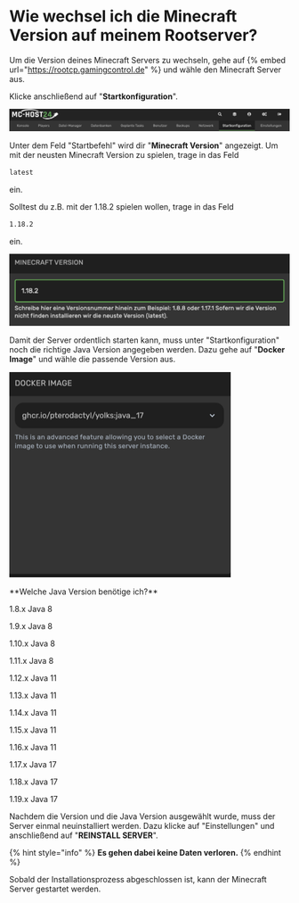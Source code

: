 # Wie wechsel ich die Minecraft Version auf meinem Rootserver?

Um die Version deines Minecraft Servers zu wechseln, gehe auf {% embed url="https://rootcp.gamingcontrol.de" %} und wähle den Minecraft Server aus.

Klicke anschließend auf "**Startkonfiguration**".

![Startkonfiguration Pterodactyl](../.gitbook/assets/minecraft-version-wechseln-bar.png)

Unter dem Feld "Startbefehl" wird dir "**Minecraft Version**" angezeigt.
Um mit der neusten Minecraft Version zu spielen, trage in das Feld
```bash
latest
```
ein.

Solltest du z.B. mit der 1.18.2 spielen wollen, trage in das Feld
```bash
1.18.2
```
ein.

![Minecraft Version ändern](../.gitbook/assets/minecraft-version.png)
 
Damit der Server ordentlich starten kann, muss unter "Startkonfiguration" noch die richtige Java Version angegeben werden.
Dazu gehe auf "**Docker Image**" und wähle die passende Version aus.

![Java Version auswählen](../.gitbook/assets/minecraft-java-version.png)


<summary>**Welche Java Version benötige ich?**</summary>

1.8.x   Java 8

1.9.x   Java 8 

1.10.x  Java 8

1.11.x  Java 8

1.12.x  Java 11

1.13.x  Java 11

1.14.x  Java 11

1.15.x  Java 11

1.16.x  Java 11

1.17.x  Java 17

1.18.x  Java 17

1.19.x  Java 17

</details>

Nachdem die Version und die Java Version ausgewählt wurde, muss der Server einmal neuinstalliert werden.
Dazu klicke auf "Einstellungen" und anschließend auf "**REINSTALL SERVER**".

{% hint style="info" %}
**Es gehen dabei keine Daten verloren.**
{% endhint %}

Sobald der Installationsprozess abgeschlossen ist, kann der Minecraft Server gestartet werden.
